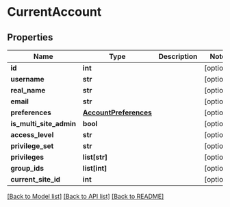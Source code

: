 # CurrentAccount

## Properties
Name | Type | Description | Notes
------------ | ------------- | ------------- | -------------
**id** | **int** |  | [optional] 
**username** | **str** |  | [optional] 
**real_name** | **str** |  | [optional] 
**email** | **str** |  | [optional] 
**preferences** | [**AccountPreferences**](AccountPreferences.md) |  | [optional] 
**is_multi_site_admin** | **bool** |  | [optional] 
**access_level** | **str** |  | [optional] 
**privilege_set** | **str** |  | [optional] 
**privileges** | **list[str]** |  | [optional] 
**group_ids** | **list[int]** |  | [optional] 
**current_site_id** | **int** |  | [optional] 

[[Back to Model list]](../README.md#documentation-for-models) [[Back to API list]](../README.md#documentation-for-api-endpoints) [[Back to README]](../README.md)


